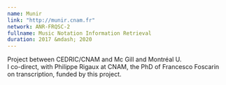 ```yaml
---
name: Munir 
link: "http://munir.cnam.fr"
network: ANR-FRQSC-2
fullname: Music Notation Information Retrieval
duration: 2017 &mdash; 2020
---
```


Project between CEDRIC/CNAM and Mc Gill and Montréal U.  
I co-direct, with Philippe Rigaux at CNAM, the PhD of Francesco Foscarin on transcription, funded by this project.
